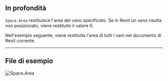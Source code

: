 ## In profondità
`Space.Area` restituisce l'area del vano specificato. Se in Revit un vano risulta non posizionato, viene restituito il valore 0.

Nell'esempio seguente, viene restituita l'area di tutti i vani nel documento di Revit corrente.
___
## File di esempio

![Space.Area](./Revit.Elements.Space.Area_img.jpg)
